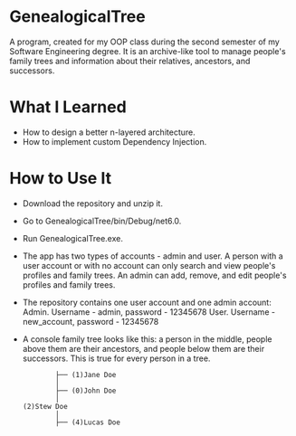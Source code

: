 # GenealogicalTree

A program, created for my OOP class during the second semester of my Software Engineering degree. It is an archive-like tool to manage people's family trees and information about their relatives, ancestors, and successors.

# What I Learned

- How to design a better n-layered architecture.
- How to implement custom Dependency Injection.

# How to Use It

- Download the repository and unzip it.
- Go to GenealogicalTree/bin/Debug/net6.0.
- Run GenealogicalTree.exe.
- The app has two types of accounts - admin and user. A person with a user account or with no account can only search and view people's profiles and family trees. An admin can add, remove, and edit people's profiles and family trees.
- The repository contains one user account and one admin account:
  Admin. Username - admin, password - 12345678
  User. Username - new_account, password - 12345678
- A console family tree looks like this: a person in the middle, people above them are their ancestors, and people below them are their successors. This is true for every person in a tree.

    
              ├── (1)Jane Doe
              │
              ├── (0)John Doe
              │
      (2)Stew Doe
              │
              ├── (4)Lucas Doe

